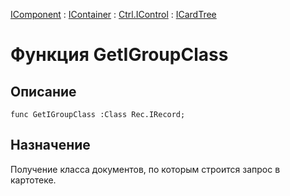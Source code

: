﻿---
Link: .Ctrl.ICardTree.@GetIGroupClass
---

[IComponent](topic:Com.Custom.ComClasses.IComponent.Default) :
[IContainer](topic:Com.Custom.ComClasses.IContainer.Default) :
[Ctrl.IControl](topic:Com.Custom.ComClasses.Ctrl.IControl.Default) :
[ICardTree](Default)

# Функция GetIGroupClass

## Описание

    func GetIGroupClass :Class Rec.IRecord;

## Назначение

Получение класса документов, по которым строится запрос в картотеке.